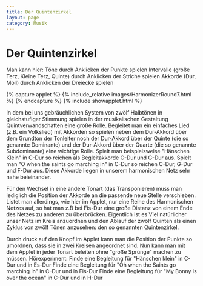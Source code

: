 ```yaml
---
title: Der Quintenzirkel
layout: page
category: Musik
---
```


# Der Quintenzirkel
Man kann hier:
Töne durch Anklicken der Punkte spielen
Intervalle (große Terz, Kleine Terz, Quinte) durch Anklicken der Striche spielen
Akkorde (Dur, Moll) durch Anklicken der Dreiecke spielen

{% capture applet %} {% include_relative images/HarmonizerRound7.html %} {% endcapture %}
{% include showapplet.html %}

In dem bei uns gebräuchlichen System von zwölf Halbtönen in gleichstufiger Stimmung spielen in der musikalischen Gestaltung Quintverwandschaften eine große Rolle. Begleitet man ein einfaches Lied (z.B. ein Volkslied) mit Akkorden so spielen neben dem Dur-Akkord über dem Grundton der Tonleiter noch der Dur-Akkord über der Quinte (die so genannte Dominante) und der Dur-Akkord über der Quarte (die so genannte Subdominante) eine wichtige Rolle. Spielt man beispielsweise "Hänschen Klein" in C-Dur so reichen als Begleitakkorde C-Dur und G-Dur aus. Spielt man "O when the saints go marching in" in C-Dur so reichen C-Dur, G-Dur und F-Dur aus. Diese Akkorde liegen in unserem harmonischen Netz sehr nahe beieinander.

Für den Wechsel in eine andere Tonart (das Transponieren) muss man lediglich die Position der Akkorde an die passende neue Stelle verschieben. Listet man allerdings, wie hier im Applet, nur eine Reihe des Harmonischen Netzes auf, so hat man z.B bei Fis-Dur eine große Distanz von einem Ende des Netzes zu anderen zu überbrücken. Eigentlich ist es Viel natürlicher unser Netz im Kreis anzuordnen und den Ablauf der zwölf Quinten als einen Zyklus von zwölf Tönen anzusehen: den so genannten Quintenzirkel.

Durch druck auf den Knopf im Applet kann man die Position der Punkte so umordnen, dass sie in zwei Kreisen angeordnet sind. Nun kann man mit dem Applet in jeder Tonart beleiten ohne "große Sprünge" machen zu müssen.
Hörexperiment:
Finde eine Begleitung für "Hänschen klein" in C-Dur und in Es-Dur
Finde eine Begleitung für "Oh when the Saints go marching in" in C-Dur und in Fis-Dur
Finde eine Begleitung für "My Bonny is over the ocean" in C-Dur und in H-Dur
